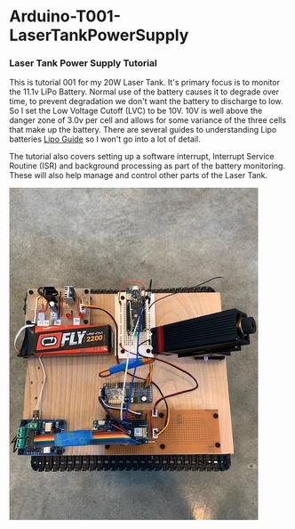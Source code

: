 # Arduino-T001-LaserTankPowerSupply

### Laser Tank Power Supply Tutorial
This is tutorial 001 for my 20W Laser Tank.  It's primary focus is to monitor the 11.1v LiPo Battery.  Normal use of the battery causes it to degrade over time, to prevent degradation we don't want the battery to discharge to low.  So I set the Low Voltage Cutoff (LVC) to be 10V. 10V is well above the danger zone of 3.0v per cell and allows for some variance of the three cells that make up the battery.  There are several guides to understanding Lipo batteries [Lipo Guide](http://learningrc.com/lipo-battery/) so I won't go into a lot of detail.

The tutorial also covers setting up a software interrupt, Interrupt Service Routine (ISR) and background processing as part of the battery monitoring.  These will also help manage and control other parts of the Laser Tank. 

![Power Supply Mounted](/Images/Power_Supply_Mounted.JPG)
